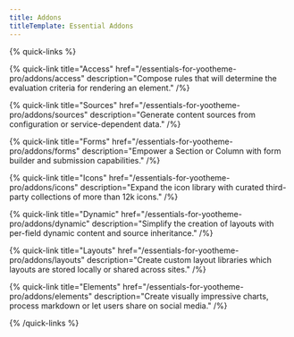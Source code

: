 ```yaml
---
title: Addons
titleTemplate: Essential Addons
---
```


{% quick-links %}

{% quick-link title="Access" href="/essentials-for-yootheme-pro/addons/access" description="Compose rules that will determine the evaluation criteria for rendering an element." /%}

{% quick-link title="Sources" href="/essentials-for-yootheme-pro/addons/sources" description="Generate content sources from configuration or service-dependent data." /%}

{% quick-link title="Forms" href="/essentials-for-yootheme-pro/addons/forms" description="Empower a Section or Column with form builder and submission capabilities." /%}

{% quick-link title="Icons" href="/essentials-for-yootheme-pro/addons/icons" description="Expand the icon library with curated third-party collections of more than 12k icons." /%}

{% quick-link title="Dynamic" href="/essentials-for-yootheme-pro/addons/dynamic" description="Simplify the creation of layouts with per-field dynamic content and source inheritance." /%}

{% quick-link title="Layouts" href="/essentials-for-yootheme-pro/addons/layouts" description="Create custom layout libraries which layouts are stored locally or shared across sites." /%}

{% quick-link title="Elements" href="/essentials-for-yootheme-pro/addons/elements" description="Create visually impressive charts, process markdown or let users share on social media." /%}

{% /quick-links %}
